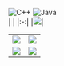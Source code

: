 
![C++](https://img.shields.io/badge/c++-%2300599C.svg?style=for-the-badge&logo=c%2B%2B&logoColor=white)
![Java](https://img.shields.io/badge/java-%23ED8B00.svg?style=for-the-badge&logo=openjdk&logoColor=white)
<br>
|   |
|:-:|
|![](https://github-profile-summary-cards.vercel.app/api/cards/profile-details?username=daniilshat&theme=solarized_dark)|

|   |   |
|:-:|:-:|
|![](https://github-profile-summary-cards.vercel.app/api/cards/most-commit-language?username=darvik80&theme=solarized_dark)|![](https://github-profile-summary-cards.vercel.app/api/cards/repos-per-language?username=darvik80&theme=solarized_dark)|
|![](https://github-profile-summary-cards.vercel.app/api/cards/stats?username=darvik80&theme=solarized_dark)|![](https://github-profile-summary-cards.vercel.app/api/cards/productive-time?username=darvik80&theme=solarized_dark)|
